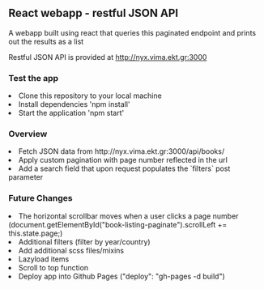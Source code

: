 ## React webapp - restful JSON API

A webapp built using react that queries this paginated endpoint and prints out the results as a list

Restful JSON API is provided at http://nyx.vima.ekt.gr:3000


### Test the app
<li>Clone this repository to your local machine</li>
<li>Install dependencies 'npm install'</li>
<li>Start the application 'npm start'</li>

### Overview
<li>Fetch JSON data from http://nyx.vima.ekt.gr:3000/api/books/</li>
<li>Apply custom pagination with page number reflected in the url</li>
<li>Add a search field that upon request populates the `filters` post parameter</li>

### Future Changes
<li>The horizontal scrollbar moves when a user clicks a page number (document.getElementById("book-listing-paginate").scrollLeft += this.state.page;)</li>
<li>Additional filters (filter by year/country)</li>
<li>Add additional scss files/mixins</li>
<li>Lazyload items</li>
<li>Scroll to top function</li>
<li>Deploy app into Github Pages ("deploy": "gh-pages -d build")</li>

